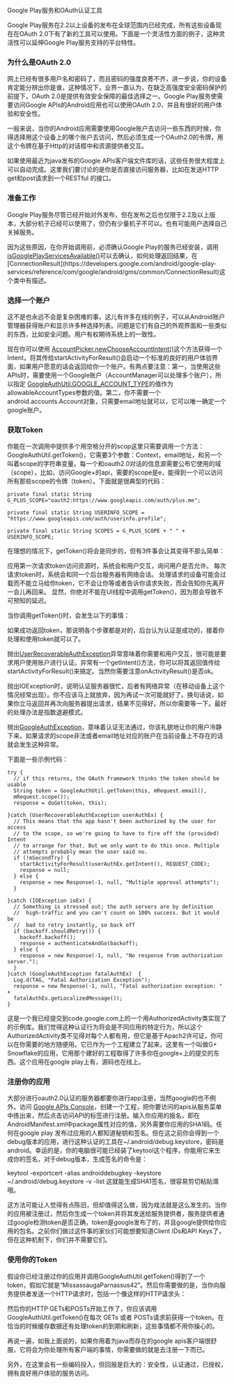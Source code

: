 Google Play服务和OAuth认证工具

Google Play服务在2.2以上设备的发布在全球范围内已经完成，所有这些设备现在在OAuth 2.0下有了新的工具可以使用。下面是一个灵活性方面的例子，这种灵活性可以延伸Google Play服务支持的平台特性。


### 为什么是OAuth 2.0

网上已经有很多用户名和密码了，而且密码的强度良莠不齐，进一步说，你的设备肯定能分辨出你是谁，这种情况下，业界一直认为，在缺乏高强度安全密码保护的前提下，OAuth 2.0是提供有效安全保障的最佳选择之一。Google Play服务使需要访问Google APIs的Android应用也可以使用OAuth 2.0，并且有很好的用户体验和安全性。

一般来说，当你的Android应用需要使用Google账户去访问一些东西的时候，你得选择用这个设备上的哪个账户去访问，然后必须生成一个OAuth2.0的令牌，用这个令牌在基于Http的对话框中和资源提供者交互。

如果使用最近为java发布的Google APIs客户端文件库的话，这些任务很大程度上可以自动完成。这里我们要讨论的是你是否直接访问服务器，比如在发送HTTP get和post请求到一个RESTful 的接口。

### 准备工作

Google Play服务尽管已经开始对外发布，但在发布之后也仅限于2.2及以上版本，大部分机子已经可以使用了，但仍有少量机子不可以。也有可能用户选择自己关掉服务。

因为这些原因，在你开始调用前，必须确认Google Play的服务已经安装，调用[isGooglePlayServicesAvailable()](https://developers.google.com/android/google-play-services/reference/com/google/android/gms/common/GooglePlayServicesUtil#isGooglePlayServicesAvailable(android.content.Context))可以去确认，如何处理返回结果，在[ConnectionResult](https://developers.google.com/android/google-play-services/reference/com/google/android/gms/common/ConnectionResult)这个类中有描述。

### 选择一个账户

这不是也永远不会是复杂困难的事，这儿有许多在线的例子，可以从Android账户管理器获得账户和显示许多种选择列表。问题是它们有自己的外观界面和一些类似的东西，比如安全问题。用户有权期待系统上的一致性。

现在你可以使用 [AccountPicker.newChooseAccountIntent()](https://developers.google.com/android/google-play-services/reference/com/google/android/gms/common/AccountPicker)这个方法获得一个Intent，将其传给startActivityForResult()会启动一个标准的良好的用户体验界面，如果用户愿意的话会返回给你一个账户。有两点要注意：第一，当使用这些APIs时，需要使用一个Google账户（AccountManager可以处理多个账户），所以指定 [GoogleAuthUtil.GOOGLE_ACCOUNT_TYPE](https://developers.google.com/android/google-play-services/reference/com/google/android/gms/auth/GoogleAuthUtil#GOOGLE_ACCOUNT_TYPE)的值作为 allowableAccountTypes参数的值。第二，你不需要一个android.accounts.Account对象，只需要email地址就可以，它可以唯一确定一个google账户。

### 获取Token

你能在一次调用中提供多个用空格分开的scop这里只需要调用一个方法：GoogleAuthUtil.getToken()，它需要3个参数：Context，email地址，和另一个叫着scope的字符串变量。每一个和oauth2.0对话的信息源需要公布它使用的域（scope），比如，访问Google+的api，需要的scope是e，能得到一个可以访问所有那些scope的令牌（token）。下面就是很典型的代码：

```
private final static String G_PLUS_SCOPE="oauth2:https://www.googleapis.com/auth/plus.me";
 
private final static String USERINFO_SCOPE =  "https://www.googleapis.com/auth/userinfo.profile";
 
private final static String SCOPES = G_PLUS_SCOPE + " " + USERINFO_SCOPE;
```

在理想的情况下，getToken()将会是同步的，但有3件事会让其变得不那么简单：

应用第一次请求token访问资源时，系统会和用户交互，询问用户是否允许。
每次请求token时，系统会和同一个后台服务器有网络会话。
处理请求的设备可能会过载而不能立马给你token，它不会让你等或者告诉你请求失败，而会告知你先离开一会儿再回来。
显然，你绝对不能在UI线程中调用getToken()，因为那会导致不可预知的延迟。

当你调用getToken()时，会发生以下的事情：

如果成功返回token，那说明各个步骤都是对的，后台认为认证是成功的，接着你处理和使用token就可以了。

抛出[UserRecoverableAuthException](https://developers.google.com/android/google-play-services/reference/com/google/android/gms/auth/UserRecoverableAuthException)异常意味着你需要和用户交互，很可能是要求用户使用账户进行认证。异常有一个getIntent()方法，你可以将其返回值传给startActivityForResult()来搞定。当然你需要注意onActivityResult()是否ok。

抛出IOException时，说明认证服务器很忙，后者有网络异常（在移动设备上这个情况经常出现）。你不应该马上就放弃，因为再试一次可能就好了。换句话说，如果你立马返回并再次向服务器提出请求，结果不见得好。所以你需要等一下。最好的处理办法是指数退避模式。

抛出[GoogleAuthException](https://developers.google.com/android/google-play-services/reference/com/google/android/gms/auth/GoogleAuthException)，意味着认证无法通过，你该礼貌地让你的用户冷静下来。如果请求的scope非法或者email地址对应的账户在当前设备上不存在的话就会发生这种异常。

下面是一些示例代码：

```
try {
  // if this returns, the OAuth framework thinks the token should be usable
  String token = GoogleAuthUtil.getToken(this, mRequest.email(),
  mRequest.scope());
  response = doGet(token, this);
 
}catch (UserRecoverableAuthException userAuthEx) {
  // This means that the app hasn't been authorized by the user for access
  // to the scope, so we're going to have to fire off the (provided) Intent
  // to arrange for that. But we only want to do this once. Multiple
  // attempts probably mean the user said no.
  if (!mSecondTry) {
    startActivityForResult(userAuthEx.getIntent(), REQUEST_CODE);
    response = null;
  } else {
    response = new Response(-1, null, "Multiple approval attempts");
  }
 
}catch (IOException ioEx) {
  // Something is stressed out; the auth servers are by definition
  //  high-traffic and you can't count on 100% success. But it would be
  //  bad to retry instantly, so back off
  if (backoff.shouldRetry()) {
    backoff.backoff();
    response = authenticateAndGo(backoff);
  } else {
    response = new Response(-1, null, "No response from authorization server.");
  }
}catch (GoogleAuthException fatalAuthEx)  {
  Log.d(TAG, "Fatal Authorization Exception");
  response = new Response(-1, null, "Fatal authorization exception: " +
  fatalAuthEx.getLocalizedMessage());
}
```

这是一个我已经提交到code.google.com上的一个用AuthorizedActivity类实现了的示例库。我们觉得这种认证行为将会是不同应用的特定行为，所以这个AuthorizedActivity类不见得对每个人都有用，但它是基于Apach2许可证，你可以在你需要的地方随便用。它已作为一个工程建立了起来，这里有一个叫做G+ Snowflake的应用，它用那个建好的工程取得了许多你在google+上的提交的东西。这个应用在google play上有，源码也在线上。

### 注册你的应用

大部分进行oauth2.0认证的服务器都要你进行app注册，当然google的也不例外。访问 [Google APIs Console](https://code.google.com/apis/console/%20)，创建一个工程，把你要访问的apis从服务菜单中拣出来，然后点击访问API的标签进行注册。输入你应用的报名，即在AndroidManifest.xml中package属性对应的值，另外需要你应用的SHA1码。任何在google play 发布过应用的人都知道秘钥和签名。但在这之前你会得到一个debug版本的应用，进行这种认证的工具在~/.android/debug.keystore，密码是android。幸运的是，你的电脑很可能已经装了keytool这个程序，你能用它来生成你的签名，对于debug版本，生成签名的命令是：

keytool -exportcert -alias androiddebugkey -keystore ~/.android/debug.keystore -v -list
这就能生成SHA1签名，很容易剪切粘贴滴哦。

这方法可能让人觉得有点陈旧，但却值得这么做，因为戏法就是这么发生的。当你的应用被注册过，然后你生成一个token并将其发送给服务提供者，服务提供者通过google检测token是否正确，token是google发布了的，并且google提供给你应用的包名。之前你们做过这件事的家伙们可能想要知道Client IDs和API Keys了，但在这种机制下，你们并不需要它们。

### 使用你的Token

假设你已经注册过你的应用并调用GoogleAuthUtil.getToken()得到了一个token，假如它就是“MissassaugaParnassus42”。然后你需要做的是，当你向服务提供者发送一个HTTP请求时，包括一个像这样的HTTP请求头：

然后你的HTTP GETs和POSTs开始工作了，你应该调用GoogleAuthUtil.getToken()在每次 GETs 或者 POSTs请求前获得一个token。在恰当的时候缓存数据还有处理token的到期和刷新，这些事情都不用你操心的。

再说一遍，如我上面说的，如果你用着为java而存在的google apis客户端很舒服，它将会为你处理所有客户端的事情，你需要做的就是去注册一下而已。

另外，在这里会有一些编码投入，但回报是巨大的：安全性，认证通过，已授权，拥有良好用户体验的服务访问。


